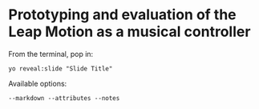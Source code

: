 
# Prototyping and evaluation of the Leap Motion as a musical controller

From the terminal, pop in:

  ```yo reveal:slide "Slide Title"```

Available options:

 ```--markdown --attributes --notes```
